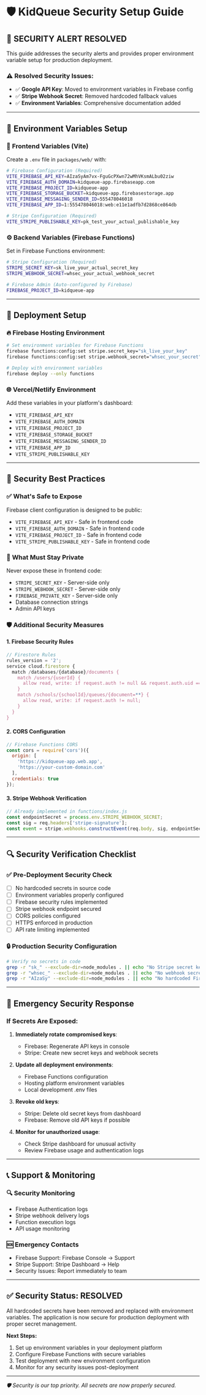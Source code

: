 # 🛡️ KidQueue Security Setup Guide

## 🚨 **SECURITY ALERT RESOLVED**

This guide addresses the security alerts and provides proper environment variable setup for production deployment.

### ⚠️ **Resolved Security Issues:**
- ✅ **Google API Key**: Moved to environment variables in Firebase config
- ✅ **Stripe Webhook Secret**: Removed hardcoded fallback values
- ✅ **Environment Variables**: Comprehensive documentation added

---

## 🔧 **Environment Variables Setup**

### 📱 **Frontend Variables (Vite)**
Create a `.env` file in `packages/web/` with:

```bash
# Firebase Configuration (Required)
VITE_FIREBASE_API_KEY=AIzaSyAm7vx-FguGcPXwn72wMhVKsmALbu02ziw
VITE_FIREBASE_AUTH_DOMAIN=kidqueue-app.firebaseapp.com
VITE_FIREBASE_PROJECT_ID=kidqueue-app
VITE_FIREBASE_STORAGE_BUCKET=kidqueue-app.firebasestorage.app
VITE_FIREBASE_MESSAGING_SENDER_ID=555478046018
VITE_FIREBASE_APP_ID=1:555478046018:web:e11e1adfb7d2868ce864db

# Stripe Configuration (Required)
VITE_STRIPE_PUBLISHABLE_KEY=pk_test_your_actual_publishable_key
```

### ⚙️ **Backend Variables (Firebase Functions)**
Set in Firebase Functions environment:

```bash
# Stripe Configuration (Required)
STRIPE_SECRET_KEY=sk_live_your_actual_secret_key
STRIPE_WEBHOOK_SECRET=whsec_your_actual_webhook_secret

# Firebase Admin (Auto-configured by Firebase)
FIREBASE_PROJECT_ID=kidqueue-app
```

---

## 🚀 **Deployment Setup**

### 🔥 **Firebase Hosting Environment**
```bash
# Set environment variables for Firebase Functions
firebase functions:config:set stripe.secret_key="sk_live_your_key"
firebase functions:config:set stripe.webhook_secret="whsec_your_secret"

# Deploy with environment variables
firebase deploy --only functions
```

### 🌐 **Vercel/Netlify Environment**
Add these variables in your platform's dashboard:
- `VITE_FIREBASE_API_KEY`
- `VITE_FIREBASE_AUTH_DOMAIN`
- `VITE_FIREBASE_PROJECT_ID`
- `VITE_FIREBASE_STORAGE_BUCKET`
- `VITE_FIREBASE_MESSAGING_SENDER_ID`
- `VITE_FIREBASE_APP_ID`
- `VITE_STRIPE_PUBLISHABLE_KEY`

---

## 🔐 **Security Best Practices**

### ✅ **What's Safe to Expose**
Firebase client configuration is designed to be public:
- `VITE_FIREBASE_API_KEY` - Safe in frontend code
- `VITE_FIREBASE_AUTH_DOMAIN` - Safe in frontend code
- `VITE_FIREBASE_PROJECT_ID` - Safe in frontend code
- `VITE_STRIPE_PUBLISHABLE_KEY` - Safe in frontend code

### 🚨 **What Must Stay Private**
Never expose these in frontend code:
- `STRIPE_SECRET_KEY` - Server-side only
- `STRIPE_WEBHOOK_SECRET` - Server-side only
- `FIREBASE_PRIVATE_KEY` - Server-side only
- Database connection strings
- Admin API keys

### 🛡️ **Additional Security Measures**

#### 1. **Firebase Security Rules**
```javascript
// Firestore Rules
rules_version = '2';
service cloud.firestore {
  match /databases/{database}/documents {
    match /users/{userId} {
      allow read, write: if request.auth != null && request.auth.uid == userId;
    }
    match /schools/{schoolId}/queues/{document=**} {
      allow read, write: if request.auth != null;
    }
  }
}
```

#### 2. **CORS Configuration**
```javascript
// Firebase Functions CORS
const cors = require('cors')({
  origin: [
    'https://kidqueue-app.web.app',
    'https://your-custom-domain.com'
  ],
  credentials: true
});
```

#### 3. **Stripe Webhook Verification**
```javascript
// Already implemented in functions/index.js
const endpointSecret = process.env.STRIPE_WEBHOOK_SECRET;
const sig = req.headers['stripe-signature'];
const event = stripe.webhooks.constructEvent(req.body, sig, endpointSecret);
```

---

## 🔍 **Security Verification Checklist**

### ✅ **Pre-Deployment Security Check**
- [ ] No hardcoded secrets in source code
- [ ] Environment variables properly configured
- [ ] Firebase security rules implemented
- [ ] Stripe webhook endpoint secured
- [ ] CORS policies configured
- [ ] HTTPS enforced in production
- [ ] API rate limiting implemented

### 🔒 **Production Security Configuration**
```bash
# Verify no secrets in code
grep -r "sk_" --exclude-dir=node_modules . || echo "No Stripe secret keys found ✅"
grep -r "whsec_" --exclude-dir=node_modules . || echo "No webhook secrets found ✅"
grep -r "AIzaSy" --exclude-dir=node_modules . || echo "No hardcoded Firebase keys ✅"
```

---

## 🚨 **Emergency Security Response**

### If Secrets Are Exposed:
1. **Immediately rotate compromised keys**:
   - Firebase: Regenerate API keys in console
   - Stripe: Create new secret keys and webhook secrets
   
2. **Update all deployment environments**:
   - Firebase Functions configuration
   - Hosting platform environment variables
   - Local development .env files

3. **Revoke old keys**:
   - Stripe: Delete old secret keys from dashboard
   - Firebase: Remove old API keys if possible

4. **Monitor for unauthorized usage**:
   - Check Stripe dashboard for unusual activity
   - Review Firebase usage and authentication logs

---

## 📞 **Support & Monitoring**

### 🔍 **Security Monitoring**
- Firebase Authentication logs
- Stripe webhook delivery logs  
- Function execution logs
- API usage monitoring

### 🆘 **Emergency Contacts**
- Firebase Support: Firebase Console → Support
- Stripe Support: Stripe Dashboard → Help
- Security Issues: Report immediately to team

---

## ✅ **Security Status: RESOLVED**

All hardcoded secrets have been removed and replaced with environment variables. The application is now secure for production deployment with proper secret management.

**Next Steps:**
1. Set up environment variables in your deployment platform
2. Configure Firebase Functions with secure variables
3. Test deployment with new environment configuration
4. Monitor for any security issues post-deployment

---
*🛡️ Security is our top priority. All secrets are now properly secured.*